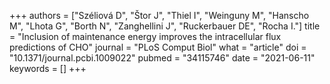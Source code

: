 +++
authors = ["Széliová D", "Štor J", "Thiel I", "Weinguny M", "Hanscho M", "Lhota G", "Borth N", "Zanghellini J", "Ruckerbauer DE", "Rocha I."]
title = "Inclusion of maintenance energy improves the intracellular flux predictions of CHO"
journal = "PLoS Comput Biol"
what = "article"
doi = "10.1371/journal.pcbi.1009022"
pubmed = "34115746"
date = "2021-06-11"
keywords = []
+++


